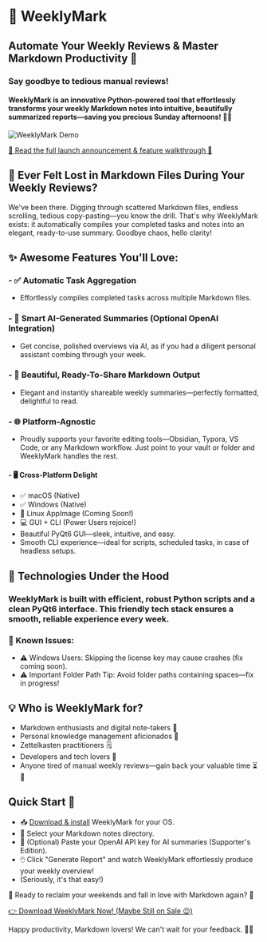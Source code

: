 # 🎉 WeeklyMark
## Automate Your Weekly Reviews & Master Markdown Productivity 🎉
### Say goodbye to tedious manual reviews! 
#### WeeklyMark is an innovative Python-powered tool that effortlessly transforms your weekly Markdown notes into intuitive, beautifully summarized reports—saving you precious Sunday afternoons! 🚀✨

![WeeklyMark Demo](https://public-files.gumroad.com/v65zlxxdshfvxm0zkpy2aozv3pc7)

[📖 Read the full launch announcement & feature walkthrough 🚀](https://www.funkaey.com/blog/WeeklyMark-finally-out)
## 🤔 Ever Felt Lost in Markdown Files During Your Weekly Reviews?

We've been there. Digging through scattered Markdown files, endless scrolling, tedious copy-pasting—you know the drill. That's why WeeklyMark exists: it automatically compiles your completed tasks and notes into an elegant, ready-to-use summary. Goodbye chaos, hello clarity!

## ✨ Awesome Features You'll Love:

### - ✅ Automatic Task Aggregation
- Effortlessly compiles completed tasks across multiple Markdown files.
### - 🤖 Smart AI-Generated Summaries (Optional OpenAI Integration)
- Get concise, polished overviews via AI, as if you had a diligent personal assistant combing through your week.
### - 🎨 Beautiful, Ready-To-Share Markdown Output
- Elegant and instantly shareable weekly summaries—perfectly formatted, delightful to read.
### - 🌐 Platform-Agnostic
- Proudly supports your favorite editing tools—Obsidian, Typora, VS Code, or any Markdown workflow. Just point to your vault or folder and WeeklyMark handles the rest.

#### - 🖥️ Cross-Platform Delight
- ✅ macOS (Native)
- ✅ Windows (Native)
- 🚧 Linux AppImage (Coming Soon!)
- 💻 GUI + CLI (Power Users rejoice!)
- Beautiful PyQt6 GUI—sleek, intuitive, and easy.
- Smooth CLI experience—ideal for scripts, scheduled tasks, in case of headless setups.

## 🔬 Technologies Under the Hood

### WeeklyMark is built with efficient, robust Python scripts and a clean PyQt6 interface. This friendly tech stack ensures a smooth, reliable experience every week.

### 🐞 Known Issues:

- ⚠️ Windows Users: Skipping the license key may cause crashes (fix coming soon).
- ⚠️ Important Folder Path Tip: Avoid folder paths containing spaces—fix in progress!

## 💡 Who is WeeklyMark for?

- Markdown enthusiasts and digital note-takers 🎯
- Personal knowledge management aficionados 🌱
- Zettelkasten practitioners 🗒️
- Developers and tech lovers 🚀
- Anyone tired of manual weekly reviews—gain back your valuable time ⏳🥳

## Quick Start 🚦

- 📥 [Download & install](store.funkaey.com) WeeklyMark for your OS.
- 📂 Select your Markdown notes directory.
- 🔑 (Optional) Paste your OpenAI API key for AI summaries (Supporter's Edition).
- 🖱️ Click "Generate Report" and watch WeeklyMark effortlessly produce your weekly overview!
- (Seriously, it's that easy!)

🎈 Ready to reclaim your weekends and fall in love with Markdown again? 🎈

[👉 Download WeeklyMark Now! (Maybe Still on Sale 😉)](store.funkaey.com)

Happy productivity, Markdown lovers! We can't wait for your feedback. 🎉✨

